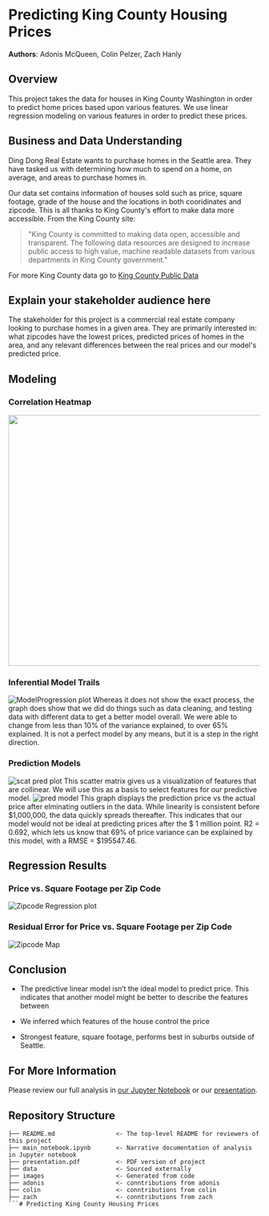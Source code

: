 # Predicting King County Housing Prices

**Authors**: Adonis McQueen, Colin Pelzer, Zach Hanly

## Overview
This project takes the data for houses in King County Washington in order to predict home prices based upon various features. We use linear regression modeling on various features in order to predict these prices. 

## Business and Data Understanding
Ding Dong Real Estate wants to purchase homes in the Seattle area. They have tasked us with determining how much to spend on a home, on average, and areas to purchase homes in. 

Our data set contains information of houses sold such as price, square footage, grade of the house and the locations in both cooridinates and zipcode. This is all thanks to King County's effort to make data more accessible. 
From the King County site:
<blockquote cite="https://kingcounty.gov/about/website/Transparency.aspx">
"King County is committed to making data open, accessible and transparent. The following data resources are designed to increase public access to high value, machine readable datasets from various departments in King County government."</blockquote>

For more King County data go to [King County Public Data](https://kingcounty.gov/services/data.aspx)

## Explain your stakeholder audience here
The stakeholder for this project is a commercial real estate company looking to purchase homes in a given area. They are primarily interested in: what zipcodes have the lowest prices, predicted prices of homes in the area, and any relevant differences between the real prices and our model's predicted price.

## Modeling
### Correlation Heatmap
<img src="images/corr_heatmap.png" width="1000" height="500" />

### Inferential Model Trails
![ModelProgression plot](images/ModelProgression.png)
Whereas it does not show the exact process, the graph does show that we did do things such as data cleaning, and testing data with different data to get a better model overall. We were able to change from less than 10% of the variance explained, to over 65% explained. It is not a perfect model by any means, but it is a step in the right direction.

### Prediction Models
![scat pred plot](images/scatter_matrix_AM.png)
This scatter matrix gives us a visualization of features that are collinear. We will use this as a basis to select features for our predictive model.
![pred model](images/pred_model_AM.png)
This graph displays the prediction price vs the actual price after elminating outliers in the data. While linearity is consistent before $1,000,000, the data quickly spreads thereafter. This indicates that our model would not be ideal at predicting prices after the $ 1 million point. R2 = 0.692, which lets us know that 69% of price variance can be explained by this model, with a RMSE = $195547.46.
## Regression Results
### Price vs. Square Footage per Zip Code
![Zipcode Regression plot](images/zipcode_regression.png)

### Residual Error for Price vs. Square Footage per Zip Code
![Zipcode Map](images/map.png)

## Conclusion
* The predictive linear model isn’t the ideal model to predict price. This indicates that another model might be better to describe the features between

* We inferred which features of  the house control the price

* Strongest feature, square footage,  performs best in suburbs outside of Seattle.

## For More Information

Please review our full analysis in [our Jupyter Notebook](./main_notebook.ipynb) or our [presentation](./presentation.pdf).

## Repository Structure

```
├── README.md                 <- The top-level README for reviewers of this project
├── main_notebook.ipynb       <- Narrative documentation of analysis in Jupyter notebook
├── presentation.pdf          <- PDF version of project 
├── data                      <- Sourced externally
├── images                    <- Generated from code
├── adonis                    <- conntributions from adonis
├── colin                     <- conntributions from colin
├── zach                      <- conntributions from zach
```# Predicting King County Housing Prices
